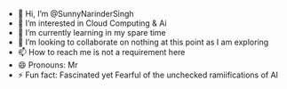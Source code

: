- 👋 Hi, I’m @SunnyNarinderSingh
- 👀 I’m interested in Cloud Computing & Ai
- 🌱 I’m currently learning in my spare time
- 💞️ I’m looking to collaborate on nothing at this point as I am exploring
- 📫 How to reach me is not a requirement here
- 😄 Pronouns: Mr
- ⚡ Fun fact: Fascinated yet Fearful of the unchecked ramiifications of AI

<!---
SunnyNarinderSingh/SunnyNarinderSingh is a ✨ special ✨ repository because its `README.md` (this file) appears on your GitHub profile.
You can click the Preview link to take a look at your changes.
--->
